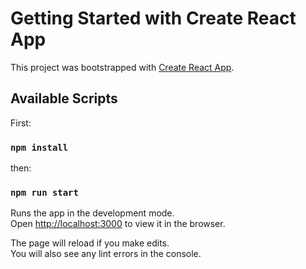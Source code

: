 # Getting Started with Create React App

This project was bootstrapped with [Create React App](https://github.com/facebook/create-react-app).

## Available Scripts
First:

### `npm install`

then:

### `npm run start`

Runs the app in the development mode.\
Open [http://localhost:3000](http://localhost:3000) to view it in the browser.

The page will reload if you make edits.\
You will also see any lint errors in the console.
